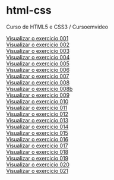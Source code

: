 # html-css

Curso de HTML5 e CSS3 / Cursoemvideo

<a href="https://fabio-arbr.github.io/html-css/tasks/ex001/" target="_blank" >Visualizar o exercicio 001</a>
<br>
<a href="https://fabio-arbr.github.io/html-css/tasks/ex002/" target="_blank" >Visualizar o exercicio 002</a>
<br>
<a href="https://fabio-arbr.github.io/html-css/tasks/ex003/" target="_blank" >Visualizar o exercicio 003</a>
<br>
<a href="https://fabio-arbr.github.io/html-css/tasks/ex004/" target="_blank" >Visualizar o exercicio 004</a>
<br>
<a href="https://fabio-arbr.github.io/html-css/tasks/ex005/" target="_blank" >Visualizar o exercicio 005</a>
<br>
<a href="https://fabio-arbr.github.io/html-css/tasks/ex006/" target="_blank" >Visualizar o exercicio 006</a>
<br>
<a href="https://fabio-arbr.github.io/html-css/tasks/ex007/" target="_blank" >Visualizar o exercicio 007</a>
<br>
<a href="https://fabio-arbr.github.io/html-css/tasks/ex008/" target="_blank" >Visualizar o exercicio 008</a>
<br>
<a href="https://fabio-arbr.github.io/html-css/tasks/ex008b/" target="_blank" >Visualizar o exercicio 008b</a>
<br>
<a href="https://fabio-arbr.github.io/html-css/tasks/ex009/" target="_blank" >Visualizar o exercicio 009</a>
<br>
<a href="https://fabio-arbr.github.io/html-css/tasks/ex010/" target="_blank" >Visualizar o exercicio 010</a>
<br>
<a href="https://fabio-arbr.github.io/html-css/tasks/ex011/" target="_blank" >Visualizar o exercicio 011</a>
<br>
<a href="https://fabio-arbr.github.io/html-css/tasks/ex012/" target="_blank" >Visualizar o exercicio 012</a>
<br>
<a href="https://fabio-arbr.github.io/html-css/tasks/ex013/" target="_blank" >Visualizar o exercicio 013</a>
<br>
<a href="https://fabio-arbr.github.io/html-css/tasks/ex014/" target="_blank" >Visualizar o exercicio 014</a>
<br>
<a href="https://fabio-arbr.github.io/html-css/tasks/ex015/" target="_blank" >Visualizar o exercicio 015</a>
<br>
<a href="https://fabio-arbr.github.io/html-css/tasks/ex016/" target="_blank" >Visualizar o exercicio 016</a>
<br>
<a href="https://fabio-arbr.github.io/html-css/tasks/ex017/" target="_blank" >Visualizar o exercicio 017</a>
<br>
<a href="https://fabio-arbr.github.io/html-css/tasks/ex018/" target="_blank" >Visualizar o exercicio 018</a>
<br>
<a href="https://fabio-arbr.github.io/html-css/tasks/ex019/" target="_blank" >Visualizar o exercicio 019</a>
<br>
<a href="https://fabio-arbr.github.io/html-css/tasks/ex020/" target="_blank" >Visualizar o exercicio 020</a>
<br>
<a href="https://fabio-arbr.github.io/html-css/tasks/ex021/" target="_blank" >Visualizar o exercicio 021</a>


